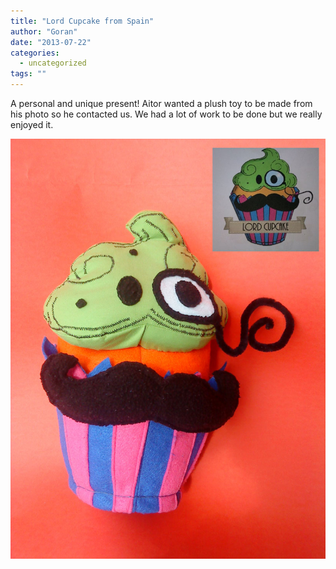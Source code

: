 ```yaml
---
title: "Lord Cupcake from Spain"
author: "Goran"
date: "2013-07-22"
categories:
  - uncategorized
tags: ""
---
```


A personal and unique present! Aitor wanted a plush toy to be made from his photo so he contacted us. We had a lot of work to be done but we really enjoyed it.

![Cup Cake Plush Toy](./Cup-Cake-Plush-Toy.jpg)
